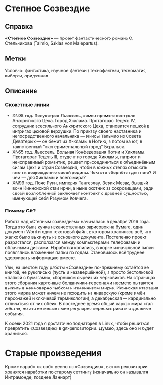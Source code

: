 # Степное Созвездие
## Справка
**«Степное Созвездие»** — проект фантастического романа О. Стельникова (Talmio, Saklas von Malepartus).

## Метки
Условно: фантастика, научное фэнтези / технофэнтези, техномагия, киборги, ориджинал

## Описание


### Сюжетные линии
* XN98 год. Полуостров Льессель, земли прямого контроля Анкоритского Цеха. Город Хиклама. Протагорас Тецель IV, сотрудник всесильного Анкоритского Цеха, становится пешкой в интригах цеховой верхушки. По приказу своего наставника и непосредственного начальника — Инисы Тальмио из Совета Девятерых — он бежит из Хикламы в Нотию, а потом на юг, в таинственный "экспериментальный город" Беральск.
* XN65 год. Льессель, Вольная Конфедерация Нотии и Хикламы. Протагорас Тецель III, студент из города Хикламы, патриот и неисправимый романтик, решает присоединиться к объединённым силам Цеха и стран Созвездия, чтобы в южных степях отыскать ключ к возрождению своей родины. Чем это обернётся для него? И чем — для Хикламы и всего мира?
* XM99 год. Пояс Руин, империя Тангерлау. Зерик Мезак, бывший воин Киннонской стаи ирчи, а ныне охотник за сокровищами, ради своей возлюбленной заключает контракт с древней сущностью, именующей себя Разумом Ковчега.

### Почему Git?

Работа над «Степным созвездием» начиналась в декабре 2016 года. Тогда это была кучка некачественных зарисовок на бумаге, один документ Word и один текстовый файл, в котором хранилось всё, что жалко было выкинуть из основного документа. Постепенно проект разрастался, расползался между компьютерами, телефонами и облачными дисками. Наработки копились, в корне изначальной папки появлялись вложенные папки по годам. Становилось всё труднее удерживать информацию вместе.

Увы, на шестом году работы «Созвездие» по-прежнему остаётся не книгой, не рукописью (пусть и незавершённой), а просто бестолковой «папкой с бумагами», сборником сырейших черновиков. На страницах этого сборника картонные болванчики-персонажи несмело пытаются выжить в неимоверно зыбком и изменчивом мирке. Июньская итерация этого мирка может ничем не походить на январскую (кроме имён персонажей и ключевой терминологии), а декабрьская — кардинально отличаться от них обеих. В последнее время общий каркас мира стал жёстче, но это не мешает мне регулярно пересматривать отдельные события.

К осени 2021 года я достаточно поднаторел в Linux, чтобы решиться превратить «Созвездие» в git-репозиторий. Думаю, здесь оно и будет храниться.

# Старые произведения
Кроме наработок собственно по «Созвездию», в этом репозитории хранятся наработки по старому сеттингу (изначально он назывался Интрамонде, позднее Ланнэрт).
